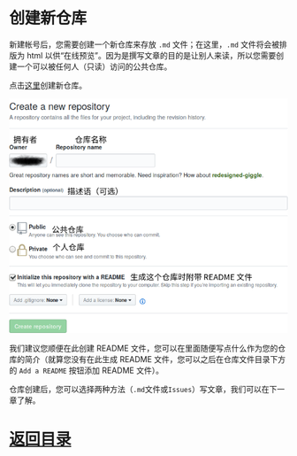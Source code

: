 # 创建新仓库

新建帐号后，您需要创建一个新仓库来存放 `.md` 文件；在这里，`.md` 文件将会被排版为 html 以供“在线预览”。因为是撰写文章的目的是让别人来读，所以您需要创建一个可以被任何人（只读）访问的公共仓库。

点击[这里](https://github.com/new)创建新仓库。


![](/img/Start-a-Repository.png)

我们建议您顺便在此创建 README 文件，您可以在里面随便写点什么作为您的仓库的简介（就算您没有在此生成 README 文件，您可以之后在仓库文件目录下方的 `Add a README` 按钮添加 README 文件）。

仓库创建后，您可以选择两种方法（`.md`文件或`Issues`）写文章，我们可以在下一章了解。

# [返回目录](./README.md)
